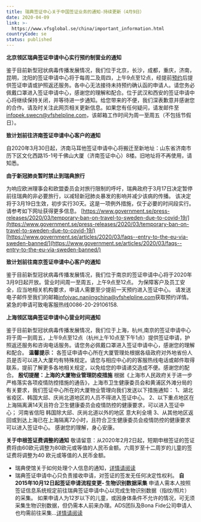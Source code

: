 ```yaml
---
title: 瑞典签证中心关于中国签证业务的通知-持续更新（4月9日）
date: 2020-04-09
link: >-
  https://www.vfsglobal.se/china/important_information.html
countryCode: se
status: published
---
```

**北京领区瑞典签证申请中心实行预约制营业的通知** 

鉴于目前新型冠状病毒传播发展情况，我们位于北京，长沙，成都，重庆，济南，昆明，沈阳的签证申请中心将于每周二及周四，上午9点至12点，经提前[预约](https://online.vfsglobal.com/Global-Appointment/Home/Index)后提供签证申请或护照返还服务。各中心无法接待未持预约确认函的申请人。请您务必佩戴口罩进入签证申请中心，感谢您的理解和配合。位于武汉和西安的签证申请中心将继续保持关闭，并等待进一步通知。给您带来的不便，我们深表歉意并感谢您的合作。请及时关注此网页相关更新信息。如果您有任何疑问，请发邮件至[infopek.swecn@vfshelpline.com](mailto:infopek.swecn@vfshelpline.com)，该邮箱工作时间为周一至周五（不包括节假日）。 

**致计划前往济南签证申请中心客户的通知** 

自2020年3月30日起，济南马耳他签证申请中心将搬迁至新地址：山东省济南市历下区文化西路15-1号千佛山大厦（济南签证中心）8楼。旧地址将不再使用，请知悉。 

**由于新冠肺炎暂时禁止到瑞典旅行** 

为响应欧洲理事会和欧盟委员会对旅行限制的呼吁，瑞典政府于3月17日决定暂停前往瑞典的非必要旅行，以减轻新冠肺炎暴发的影响并减少该病的传播。 该决定将于3月19日生效，初步实行30天。这是一项例外措施，仅于必要的时间段实行。请参考如下网址获得更多信息。 [https://www.government.se/press-releases/2020/03/temporary-ban-on-travel-to-sweden-due-to-covid-19/](https://www.government.se/press-releases/2020/03/temporary-ban-on-travel-to-sweden-due-to-covid-19/) [https://www.government.se/articles/2020/03/faqs--entry-to-the-eu-via-sweden-banned/](https://www.government.se/articles/2020/03/faqs--entry-to-the-eu-via-sweden-banned/) 

**致计划前往南京签证申请中心客户的通知** 

鉴于目前新型冠状病毒传播发展情况，我们位于南京的签证申请中心将于2020年3月9日起开放。营业时间周一至周五，上午9点至12点。 为保障客户及员工安全，应当地相关机构要求，申请人需要至少提前一天预约进入签证中心。 请发送电子邮件至我们的邮箱[infojvac.nanjingchina@vfshelpline.com](mailto:infojvac.nanjingchina@vfshelpline.com)获取预约详情。 紧急的申请可致电客服热线0086-20-29106158. 

**上海领区瑞典签证申请中心营业时间通知** 

鉴于目前新型冠状病毒传播发展情况，我们位于上海，杭州,南京的签证申请中心将于周一到周五，上午9点至12点（杭州上午10点至下午1点）提供签证申请，护照返还服务和咨询电话服务。请您务必佩戴口罩进入签证申请中心，感谢您的理解和配合。 
**温馨提示：** 
各签证申请中心所在大厦管理处根据各级政府对外地省份人员是否可以进入大厦均有特殊规定。请您与相应中心的的客服热线电话或邮件取得联系，提前了解更多各地相关规定，以免给您的申请递交造成不便。感谢您的配合。 
**殷切提醒：上海的大厦物业管理防疫措施** 
根据《上海市人民政府关于进一步严格落实各项疫情防控措施的通告》，上海市卫生健康委员会和黄浦区外滩分局的有关要求，我们签证中心所在的大厦物业管理向我们发送以下措施通知： 1、湖北省疫区、韩国大邱、庆尚北道地区的人员不得进入签证中心。 2、以下重点地区在上海隔离满14天且符合卫生健康委员会疫情防控的健康要求，可以进入签证中心； 河南省信阳 韩国除大邱、庆尚北道以外的地区 意大利全境 3、从其他地区返回或到达上海已在上海隔离72小时，且符合卫生健康委员会疫情防控的健康要求可以进入签证中心。 感谢您的理解，身心安康。 

**关于申根签证费调整的通知** 敬请留意：从2020年2月2日起，短期申根签证的签证费将由60欧元调整为80欧元或等值的人民币金额。六周岁至十二周岁的儿童的签证费将调整为40 欧元或等值的人民币金额。
* 瑞典使馆关于如何处理个人信息的通知，[详情请阅读](pdf/Notice-Chinese-Recent.pdf) 
* 瑞典签证申请中心只负责接收申请，对签证的签发无任何决定性权利。 
**自2015年10月12日起签证申请流程变更- 生物识别数据采集** 
申请人需本人按照签证信息系统规定前往瑞典签证申请中心以完成生物识别数据（指纹/照片）的采集。
如果申请人为12岁以下的儿童，或因身体条件不允许的情况，可无须采集生物识别数据，但仍需本人前来办理。ADS团队及Bona Fide公司申请人也均需前往采集…[详情请阅读](pdf/Biometric_180416.pdf)
